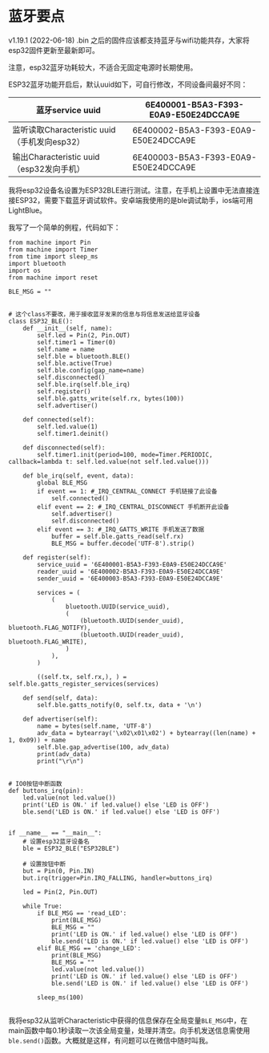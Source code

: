 # 蓝牙要点

v1.19.1 (2022-06-18) .bin 之后的固件应该都支持蓝牙与wifi功能共存，大家将esp32固件更新至最新即可。

注意，esp32蓝牙功耗较大，不适合无固定电源时长期使用。

ESP32蓝牙功能开启后，默认uuid如下，可自行修改，不同设备间最好不同：

| 蓝牙service uuid                             | 6E400001-B5A3-F393-E0A9-E50E24DCCA9E |
| -------------------------------------------- | ------------------------------------ |
| 监听读取Characteristic uuid（手机发向esp32） | 6E400002-B5A3-F393-E0A9-E50E24DCCA9E |
| 输出Characteristic uuid（esp32发向手机）     | 6E400003-B5A3-F393-E0A9-E50E24DCCA9E |

我将esp32设备名设置为ESP32BLE进行测试。注意，在手机上设置中无法直接连接ESP32，需要下载蓝牙调试软件。安卓端我使用的是ble调试助手，ios端可用LightBlue。

我写了一个简单的例程，代码如下：

```pyth
from machine import Pin
from machine import Timer
from time import sleep_ms
import bluetooth
import os
from machine import reset

BLE_MSG = ""


# 这个class不要改，用于接收蓝牙发来的信息与将信息发送给蓝牙设备
class ESP32_BLE():
    def __init__(self, name):
        self.led = Pin(2, Pin.OUT)
        self.timer1 = Timer(0)
        self.name = name
        self.ble = bluetooth.BLE()
        self.ble.active(True)
        self.ble.config(gap_name=name)
        self.disconnected()
        self.ble.irq(self.ble_irq)
        self.register()
        self.ble.gatts_write(self.rx, bytes(100))
        self.advertiser()

    def connected(self):
        self.led.value(1)
        self.timer1.deinit()

    def disconnected(self):        
        self.timer1.init(period=100, mode=Timer.PERIODIC, callback=lambda t: self.led.value(not self.led.value()))

    def ble_irq(self, event, data):
        global BLE_MSG
        if event == 1: #_IRQ_CENTRAL_CONNECT 手机链接了此设备
            self.connected()
        elif event == 2: #_IRQ_CENTRAL_DISCONNECT 手机断开此设备
            self.advertiser()
            self.disconnected()
        elif event == 3: #_IRQ_GATTS_WRITE 手机发送了数据 
            buffer = self.ble.gatts_read(self.rx)
            BLE_MSG = buffer.decode('UTF-8').strip()
            
    def register(self):        
        service_uuid = '6E400001-B5A3-F393-E0A9-E50E24DCCA9E'
        reader_uuid = '6E400002-B5A3-F393-E0A9-E50E24DCCA9E'
        sender_uuid = '6E400003-B5A3-F393-E0A9-E50E24DCCA9E'

        services = (
            (
                bluetooth.UUID(service_uuid), 
                (
                    (bluetooth.UUID(sender_uuid), bluetooth.FLAG_NOTIFY), 
                    (bluetooth.UUID(reader_uuid), bluetooth.FLAG_WRITE),
                )
            ), 
        )

        ((self.tx, self.rx,), ) = self.ble.gatts_register_services(services)

    def send(self, data):
        self.ble.gatts_notify(0, self.tx, data + '\n')

    def advertiser(self):
        name = bytes(self.name, 'UTF-8')
        adv_data = bytearray('\x02\x01\x02') + bytearray((len(name) + 1, 0x09)) + name
        self.ble.gap_advertise(100, adv_data)
        print(adv_data)
        print("\r\n")


# IO0按钮中断函数
def buttons_irq(pin):
    led.value(not led.value())
    print('LED is ON.' if led.value() else 'LED is OFF')
    ble.send('LED is ON.' if led.value() else 'LED is OFF')


if __name__ == "__main__":
    # 设置esp32蓝牙设备名
    ble = ESP32_BLE("ESP32BLE")

    # 设置按钮中断
    but = Pin(0, Pin.IN)
    but.irq(trigger=Pin.IRQ_FALLING, handler=buttons_irq)

    led = Pin(2, Pin.OUT)

    while True:
        if BLE_MSG == 'read_LED':
            print(BLE_MSG)
            BLE_MSG = ""
            print('LED is ON.' if led.value() else 'LED is OFF')
            ble.send('LED is ON.' if led.value() else 'LED is OFF')
        elif BLE_MSG == 'change_LED':
            print(BLE_MSG)
            BLE_MSG = ""
            led.value(not led.value())
            print('LED is ON.' if led.value() else 'LED is OFF')
            ble.send('LED is ON.' if led.value() else 'LED is OFF')
    
        sleep_ms(100)


```

我将esp32从监听Characteristic中获得的信息保存在全局变量`BLE_MSG`中，在main函数中每0.1秒读取一次该全局变量，处理并清空。向手机发送信息需使用`ble.send()`函数。大概就是这样，有问题可以在微信中随时叫我。